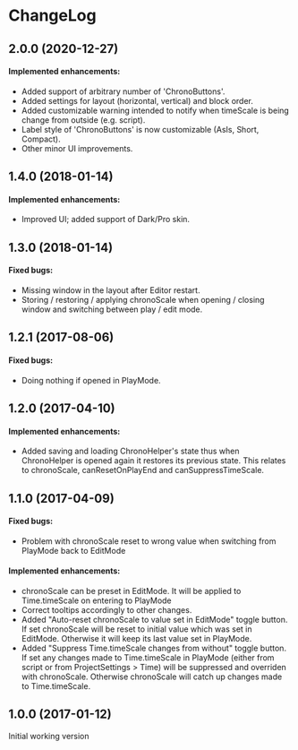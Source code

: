 ChangeLog
=========

2.0.0 (2020-12-27)
------------------
#### Implemented enhancements:
* Added support of arbitrary number of 'ChronoButtons'.
* Added settings for layout (horizontal, vertical) and block order.
* Added customizable warning intended to notify when timeScale is being change from outside (e.g. script).
* Label style of 'ChronoButtons' is now customizable (AsIs, Short, Compact).
* Other minor UI improvements.

1.4.0 (2018-01-14)
------------------
#### Implemented enhancements:
* Improved UI; added support of Dark/Pro skin.

1.3.0 (2018-01-14)
------------------
#### Fixed bugs:
* Missing window in the layout after Editor restart.
* Storing / restoring / applying chronoScale when opening / closing window and switching between play / edit mode.

1.2.1 (2017-08-06)
------------------
#### Fixed bugs:
* Doing nothing if opened in PlayMode.

1.2.0 (2017-04-10)
------------------
#### Implemented enhancements:
* Added saving and loading ChronoHelper's state thus when ChronoHelper is opened again it restores its previous state. This relates to chronoScale, canResetOnPlayEnd and canSuppressTimeScale.

1.1.0 (2017-04-09)
------------------
#### Fixed bugs:
* Problem with chronoScale reset to wrong value when switching from PlayMode back to EditMode

#### Implemented enhancements:
* chronoScale can be preset in EditMode. It will be applied to Time.timeScale on entering to PlayMode
* Correct tooltips accordingly to other changes.
* Added "Auto-reset chronoScale to value set in EditMode" toggle button. If set chronoScale will be reset to initial value which was set in EditMode. Otherwise it will keep its last value set in PlayMode.
* Added "Suppress Time.timeScale changes from without" toggle button. If set any changes made to Time.timeScale in PlayMode (either from script or from ProjectSettings > Time) will be suppressed and overriden with chronoScale. Otherwise chronoScale will catch up changes made to Time.timeScale.


1.0.0 (2017-01-12)
------------------
Initial working version